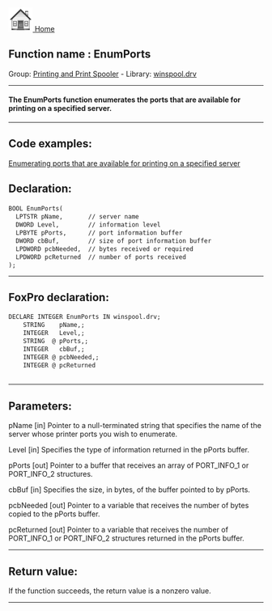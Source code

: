 [<img src="../../images/home.png"> Home ](https://github.com/VFPX/Win32API)  

## Function name : EnumPorts
Group: [Printing and Print Spooler](../../functions_group.md#Printing_and_Print_Spooler)  -  Library: [winspool.drv](../../Libraries.md#winspool.drv)  
***  


#### The EnumPorts function enumerates the ports that are available for printing on a specified server.
***  


## Code examples:
[Enumerating ports that are available for printing on a specified server](../../samples/sample_334.md)  

## Declaration:
```foxpro  
BOOL EnumPorts(
  LPTSTR pName,       // server name
  DWORD Level,        // information level
  LPBYTE pPorts,      // port information buffer
  DWORD cbBuf,        // size of port information buffer
  LPDWORD pcbNeeded,  // bytes received or required
  LPDWORD pcReturned  // number of ports received
);  
```  
***  


## FoxPro declaration:
```foxpro  
DECLARE INTEGER EnumPorts IN winspool.drv;
	STRING    pName,;
	INTEGER   Level,;
	STRING  @ pPorts,;
	INTEGER   cbBuf,;
	INTEGER @ pcbNeeded,;
	INTEGER @ pcReturned
  
```  
***  


## Parameters:
pName 
[in] Pointer to a null-terminated string that specifies the name of the server whose printer ports you wish to enumerate. 

Level 
[in] Specifies the type of information returned in the pPorts buffer.

pPorts 
[out] Pointer to a buffer that receives an array of PORT_INFO_1 or PORT_INFO_2 structures. 

cbBuf 
[in] Specifies the size, in bytes, of the buffer pointed to by pPorts. 

pcbNeeded 
[out] Pointer to a variable that receives the number of bytes copied to the pPorts buffer.

pcReturned 
[out] Pointer to a variable that receives the number of PORT_INFO_1 or PORT_INFO_2 structures returned in the pPorts buffer.  
***  


## Return value:
If the function succeeds, the return value is a nonzero value.  
***  

